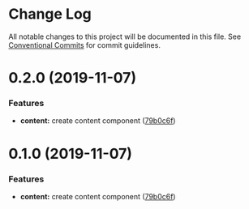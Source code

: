 # Change Log

All notable changes to this project will be documented in this file.
See [Conventional Commits](https://conventionalcommits.org) for commit guidelines.

# 0.2.0 (2019-11-07)


### Features

* **content:** create content component ([79b0c6f](https://github.com/molysama/ng-nier/commit/79b0c6f42f0e6fcb8a732028d305639c710799e1))





# 0.1.0 (2019-11-07)


### Features

* **content:** create content component ([79b0c6f](https://github.com/molysama/ng-nier/commit/79b0c6f42f0e6fcb8a732028d305639c710799e1))
